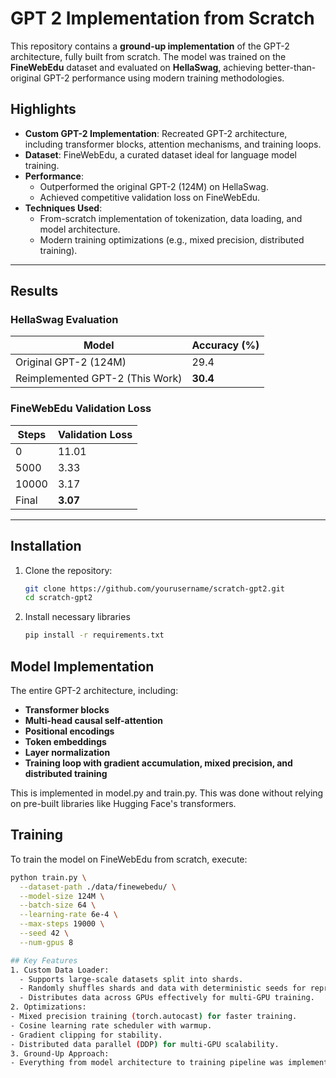 # GPT 2 Implementation from Scratch


This repository contains a **ground-up implementation** of the GPT-2 architecture, fully built from scratch. The model was trained on the **FineWebEdu** dataset and evaluated on **HellaSwag**, achieving better-than-original GPT-2 performance using modern training methodologies.

## Highlights

- **Custom GPT-2 Implementation**: Recreated GPT-2 architecture, including transformer blocks, attention mechanisms, and training loops.
- **Dataset**: FineWebEdu, a curated dataset ideal for language model training.
- **Performance**:
  - Outperformed the original GPT-2 (124M) on HellaSwag.
  - Achieved competitive validation loss on FineWebEdu.
- **Techniques Used**:
  - From-scratch implementation of tokenization, data loading, and model architecture.
  - Modern training optimizations (e.g., mixed precision, distributed training).

---

## Results

### HellaSwag Evaluation
| Model                  | Accuracy (%) |
|------------------------|--------------|
| Original GPT-2 (124M)  | 29.4         |
| Reimplemented GPT-2 (This Work) | **30.4**      |

### FineWebEdu Validation Loss
| Steps  | Validation Loss |
|--------|------------------|
| 0      | 11.01           |
| 5000   | 3.33            |
| 10000   | 3.17            |
| Final  | **3.07**         |

---

## Installation

1. Clone the repository:
   ```bash
   git clone https://github.com/yourusername/scratch-gpt2.git
   cd scratch-gpt2

2. Install necessary libraries
   ```bash
   pip install -r requirements.txt

## Model Implementation
The entire GPT-2 architecture, including:

- **Transformer blocks**
- **Multi-head causal self-attention**
- **Positional encodings**
- **Token embeddings**
- **Layer normalization**
- **Training loop with gradient accumulation, mixed precision, and distributed training**

This is implemented in model.py and train.py. This was done without relying on pre-built libraries like Hugging Face's transformers.

## Training
To train the model on FineWebEdu from scratch, execute:

```bash
python train.py \
  --dataset-path ./data/finewebedu/ \
  --model-size 124M \
  --batch-size 64 \
  --learning-rate 6e-4 \
  --max-steps 19000 \
  --seed 42 \
  --num-gpus 8

## Key Features
1. Custom Data Loader:
  - Supports large-scale datasets split into shards.
  - Randomly shuffles shards and data with deterministic seeds for reproducibility.
  - Distributes data across GPUs effectively for multi-GPU training.
2. Optimizations:
- Mixed precision training (torch.autocast) for faster training.
- Cosine learning rate scheduler with warmup.
- Gradient clipping for stability.
- Distributed data parallel (DDP) for multi-GPU scalability.
3. Ground-Up Approach:
- Everything from model architecture to training pipeline was implemented from scratch.

